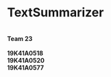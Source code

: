 # TextSummarizer
<br>
<b>Team 23</b><br><br>
<b>19K41A0518</b><br>
<b>19K41A0520</b><br>
<b>19K41A0577</b><br>
